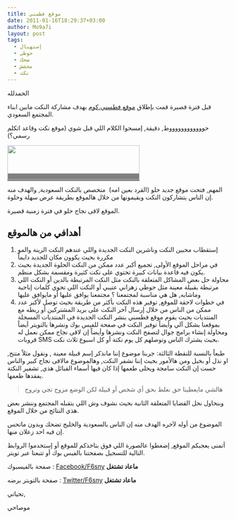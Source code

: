 ```yaml
---
title: موقع فطسني
date: 2011-01-16T18:29:37+03:00
author: Mo9a7i
layout: post
tags:
  - إستهبال
  - حوطي
  - ضحك
  - محشش
  - نكت
---
```

الحمدلله

قبل فترة قصيرة قمت بإطلاق [موقع فطسني.كوم](https://www.f6sny.com)  بهدف مشاركة النكت مابين ابناء المجتمع السعودي.

حووووووووووووط, دقيقة, إمسحوا الكلام اللي قبل شوي (موقع نكت وقاعد اتكلم رسمي؟)

<a href="https://www.f6sny.com/" target="_blank" style="background-color:grey;"><img class="alignnone" title="موقع فطسني.كوم" src="https://www.f6sny.com/assets/img/Logo.png" alt="" width="300" height="78" /></a>

المهم, فتحت موقع جديد حلو (القرد بعين امه)  متخصص بالنكت السعودية, والهدف منه إن الناس يتشاركون النكت ويقيمونها من خلال هالموقع بطريقة عرض سهلة وحلوة.

الموقع لاقى نجاح حلو في فترة زمنية قصيرة.

## أهدافي من هالموقع

  1. إستقطاب محبين النكت وناشرين النكت الجديدة واللي عندهم النكت الزينة والمو مكررة بحيث يكوون مكان للجديد دايماً
  2. في مراحل الموقع الأولى, تجميع أكبر عدد ممكن من النكت الحلوة الجديدة بحيث يكون فيه قاعدة بيانات كبيرة تحتوي على نكت كثيرة ومقسمة بشكل منظم.
  3. محاولة حل بعض المشاكل المتعلقة بالنكت مثل النكت المرتبطة بالدين أو النكت اللي مرتبطة بقبيلة معينة مثل حوطي زهراني عتيبي أو النكت اللي تحوي كلمات إباحية وماشابه, هل هي مناسبة لمجتمعنا ؟ مجتمعنا يوافق عليها أو مايوافق عليها
  4. في خطوات لاحقة للموقع, توفير هذه النكت بأكثر من طريقة بحيث توصل لأكبر عدد ممكن من الناس من خلال إرسال آخر النكت على بريد المشتركين أو ربطه مع المنتديات بحيث يقوم موقع فطسني بنشر النكت الجديدة في المنتديات المسجلة بموقعنا بشكل آلي وأيضاً توفير النكت في صفحة للفيس بوك ونشرها بالتويتر أيضاً ومحاولة إنشاء برامج جوال لتصفح النكت ونشرها وأيضاً إن لاقى نجاح ممكن نعمل له قروبات SMS بحيث يشترك الناس وتوصلهم كل يوم نكتة أو كل اسبوع ثلاث نكت.

طبعاً بالنسبة للنقطة الثالثة: جربنا موضوع إننا مانذكر إسم قبيلة معينة , ونقول مثلاً متنح, او نذل أو بخيل ومن هالأمور بحيث إننا نشفر النكت, وهالموضوع مالاقى نجاح كبير والناس حست إن النكت سامجة ويحلى طعمها إذا كان فيها أسماء القبائل هذي, تشفير النكتة يفقدها طعمها.

> هالشي مايعطينا حق نغلط بحق أي شخص أو قبيلة لكن الوضع مزوح تجي وتروح

وبنحاول نحل القضايا المتعلقة الثانية بحيث نشوف وش اللي يتقبله المجتمع وننشر بعض هذي النتائج من خلال الموقع.

الموضوع من أوله لآخره الهدف منه إن الناس بالسعودية والخليج تضحك وبدون ماتحس إن فيه احد زعلان منها.

أتمنى يعجبكم الموقع, إضغطوا عالصورة اللي فوق بتاخذكم للموقع أو إستخدموا الروابط التالية للتسجيل بصفحتنا بالفيس بوك أو تتبعنا عبر تويتر.

صفحة بالفيسبوك : [Facebook/F6sny](http://www.facebook.com/f6sny) **ماعاد تشتغل**

صفحة بالتويتر برضه : [Twitter/F6sny](http://twitter.com/#!/F6sny) **ماعاد تشتغل**

تحياتي,

موصاحي
